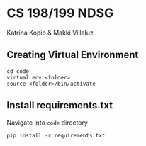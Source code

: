 # CS 198/199 NDSG
Katrina Kopio & Makki Villaluz

## Creating Virtual Environment
```
cd code
virtual env <folder>
source <folder>/bin/activate
```

## Install requirements.txt
Navigate into `code` directory
```
pip install -r requirements.txt
```
